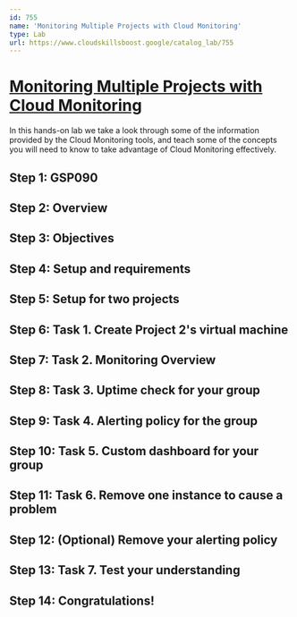```yaml
---
id: 755
name: 'Monitoring Multiple Projects with Cloud Monitoring'
type: Lab
url: https://www.cloudskillsboost.google/catalog_lab/755
---
```


# [Monitoring Multiple Projects with Cloud Monitoring](https://www.cloudskillsboost.google/catalog_lab/755)

In this hands-on lab we take a look through some of the information provided by the Cloud Monitoring tools, and teach some of the concepts you will need to know to take advantage of Cloud Monitoring effectively.

## Step 1: GSP090

## Step 2: Overview

## Step 3: Objectives

## Step 4: Setup and requirements

## Step 5: Setup for two projects

## Step 6: Task 1. Create Project 2's virtual machine

## Step 7: Task 2. Monitoring Overview

## Step 8: Task 3. Uptime check for your group

## Step 9: Task 4. Alerting policy for the group

## Step 10: Task 5. Custom dashboard for your group

## Step 11: Task 6. Remove one instance to cause a problem

## Step 12: (Optional) Remove your alerting policy

## Step 13: Task 7. Test your understanding

## Step 14: Congratulations!
